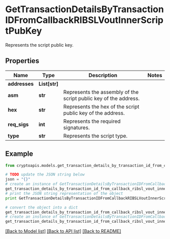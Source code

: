 # GetTransactionDetailsByTransactionIDFromCallbackRIBSLVoutInnerScriptPubKey

Represents the script public key.

## Properties
Name | Type | Description | Notes
------------ | ------------- | ------------- | -------------
**addresses** | **List[str]** |  | 
**asm** | **str** | Represents the assembly of the script public key of the address. | 
**hex** | **str** | Represents the hex of the script public key of the address. | 
**req_sigs** | **int** | Represents the required signatures. | 
**type** | **str** | Represents the script type. | 

## Example

```python
from cryptoapis.models.get_transaction_details_by_transaction_id_from_callback_ribsl_vout_inner_script_pub_key import GetTransactionDetailsByTransactionIDFromCallbackRIBSLVoutInnerScriptPubKey

# TODO update the JSON string below
json = "{}"
# create an instance of GetTransactionDetailsByTransactionIDFromCallbackRIBSLVoutInnerScriptPubKey from a JSON string
get_transaction_details_by_transaction_id_from_callback_ribsl_vout_inner_script_pub_key_instance = GetTransactionDetailsByTransactionIDFromCallbackRIBSLVoutInnerScriptPubKey.from_json(json)
# print the JSON string representation of the object
print GetTransactionDetailsByTransactionIDFromCallbackRIBSLVoutInnerScriptPubKey.to_json()

# convert the object into a dict
get_transaction_details_by_transaction_id_from_callback_ribsl_vout_inner_script_pub_key_dict = get_transaction_details_by_transaction_id_from_callback_ribsl_vout_inner_script_pub_key_instance.to_dict()
# create an instance of GetTransactionDetailsByTransactionIDFromCallbackRIBSLVoutInnerScriptPubKey from a dict
get_transaction_details_by_transaction_id_from_callback_ribsl_vout_inner_script_pub_key_form_dict = get_transaction_details_by_transaction_id_from_callback_ribsl_vout_inner_script_pub_key.from_dict(get_transaction_details_by_transaction_id_from_callback_ribsl_vout_inner_script_pub_key_dict)
```
[[Back to Model list]](../README.md#documentation-for-models) [[Back to API list]](../README.md#documentation-for-api-endpoints) [[Back to README]](../README.md)


